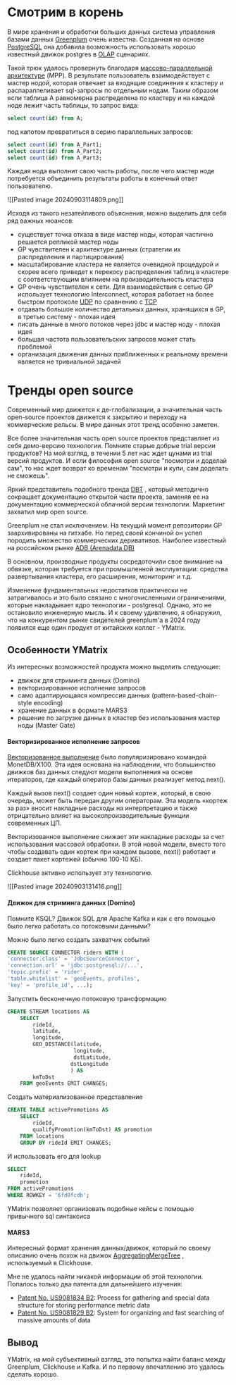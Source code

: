 
# Смотрим в корень

В мире хранения и обработки больших данных система управления базами данных [Greenplum](https://greenplum.org/) очень известна. Созданная на основе [PostgreSQL](https://www.postgresql.org/) она добавила возможность использовать хорошо известный движок postgres в [OLAP](https://ru.wikipedia.org/wiki/OLAP) сценариях. 

Такой трюк удалось провернуть благодаря [массово-параллельной архитектуре](https://ru.wikipedia.org/wiki/%D0%9C%D0%B0%D1%81%D1%81%D0%BE%D0%B2%D0%BE-%D0%BF%D0%B0%D1%80%D0%B0%D0%BB%D0%BB%D0%B5%D0%BB%D1%8C%D0%BD%D0%B0%D1%8F_%D0%B0%D1%80%D1%85%D0%B8%D1%82%D0%B5%D0%BA%D1%82%D1%83%D1%80%D0%B0) (MPP).
В результате пользователь взаимодействует с мастер нодой, которая отвечает за входящие соединения к кластеру и распараллеливает sql-запросы по отдельным нодам. Таким образом если таблица А равномерна распределена по кластеру и на каждой ноде лежит часть таблицы, то запрос вида:
```sql
select count(id) from A;
```

под капотом превратиться в серию параллельных запросов:
```sql
select count(id) from A_Part1;
select count(id) from A_Part2;
select count(id) from A_Part3;
```

Каждая нода выполнит свою часть работы, после чего мастер ноде потребуется объединить результаты работы в конечный ответ пользователю. 

![[Pasted image 20240903114809.png]]

Исходя из такого незатейливого объяснения, можно выделить для себя ряд важных нюансов:
* существует точка отказа в виде мастер ноды, которая частично решается репликой мастер ноды
* GP чувствителен к архитектуре данных (стратегии их распределения и партицирования)
* масштабирование кластера не является очевидной процедурой и скорее всего приведет к перекосу распределения таблиц в кластере с соответствующим влиянием на производительность кластера
* GP очень чувствителен к сети. Для взаимодействия с сетью GP использует технологию Interconnect, которая работает на более быстром протоколе [UDP](https://ru.wikipedia.org/wiki/UDP) по сравнению с [TCP](https://ru.wikipedia.org/wiki/TCP)
* отдавать большое количество детальных данных, хранящихся в GP, в третью систему - плохая идея
* писать данные в много потоков через jdbc и мастер ноду - плохая идея
* большая частота пользовательских запросов может стать проблемой
* организация движения данных приближенных к реальному времени является не тривиальной задачей


# Тренды open source 

Современный мир движется к де-глобализации, а значительная часть open-source проектов движется к закрытию и переходу на коммерческие рельсы. В мире данных этот тренд особенно заметен. 

Все более значительная часть open source проектов представляет из себя демо-версию технологии. Помните старые добрые trial версии продуктов? На мой взгляд, в течении 5 лет нас ждет цунами из trial версий продуктов. И если философия open source "посмотри и доделай сам", то нас ждет возврат ко временам "посмотри и купи, сам доделать не сможешь".  

Яркий представитель подобного тренда [DBT](https://www.getdbt.com/) , который методично сокращает документацию открытой части проекта, заменяя ее на документацию коммерческой облачной версии технологии. Маркетинг захватил мир open source.

Greenplum не стал исключением. На текущий момент репозитории GP заархивированы на гитхабе. Но перед своей кончиной он успел породить множество коммерческих деривативов.
Наиболее известный на российском рынке [ADB (Arenadata DB)](https://arenadata.tech/products/arenadata-db/)

В основном, производные продукты сосредоточили свое внимание на обвязке, которая требуется при промышленной эксплуатации: средства развертывания кластера, его расширения, мониторинг и т.д. 

Изменение фундаментальных недостатков практически не затрагивалось и это было связано с многочисленными ограничениями, которые накладывает ядро технологии -  postgresql. Однако, это не остановило инженерную мысль. И к своему удивлению, я обнаружил, что на конкурентом рынке свидетелей greenplum'а в 2024 году появился еще один продукт от китайских коллег - YMatrix.

## Особенности YMatrix

Из интересных возможностей продукта можно выделить следующие:
* движок для стриминга данных (Domino)
* векторизированное исполнение запросов
* само адаптирующаяся компрессия данных (pattern-based-chain-style encoding)
* хранение данных в формате MARS3
* решение по загрузке данных в кластер без использования мастер ноды (Master Gate)


#### Векторизированное исполнение запросов

[Векторизованное выполнение](http://www.cse.ust.hk/damon2011/proceedings/p5-sompolski.pdf) было популяризировано командой MonetDB/X100. Эта идея основана на наблюдении, что большинство движков баз данных следуют модели выполнения на основе итераторов, где каждый оператор базы данных реализует метод next(). 

Каждый вызов next() создает один новый кортеж, который, в свою очередь, может быть передан другим операторам. Эта модель «кортеж за раз» вносит накладные расходы на интерпретацию и также отрицательно влияет на высокопроизводительные функции современных ЦП. 

Векторизованное выполнение снижает эти накладные расходы за счет использования массовой обработки. В этой новой модели, вместо того чтобы создавать один кортеж при каждом вызове, next() работает и создает пакет кортежей (обычно 100-10 КБ). 

Clickhouse активно использует эту технологию.

![[Pasted image 20240903131416.png]]

#### Движок для стриминга данных (Domino)

Помните KSQL? Движок SQL для Apache Kafka и как с его помощью было легко работать со потоковыми данными?

Можно было легко создать захватчик событий
```sql
CREATE SOURCE CONNECTOR riders WITH ( 
'connector.class' = 'JdbcSourceConnector',
'connection.url' = 'jdbc:postgresql://...',
'topic.prefix' = 'rider',
'table.whitelist' = 'geoEvents, profiles',
'key' = 'profile_id', ...);
```

Запустить бесконечную потоковую трансформацию

```sql
CREATE STREAM locations AS 
	SELECT 
		rideId,
		latitude,
		longitude,
		GEO_DISTANCE(latitude,
					 longitude,
					 dstLatitude,
					dstLongitude 
					) AS 
		kmToDst 
	FROM geoEvents EMIT CHANGES;
```

Создать материализованное представление

```sql
CREATE TABLE activePromotions AS 
	SELECT 
		rideId,
		qualifyPromotion(kmToDst) AS promotion 
	FROM locations 
	GROUP BY rideId EMIT CHANGES;
```

И использовать его для lookup
```sql
SELECT 
	rideId,
	promotion
FROM activePromotions 
WHERE ROWKEY = '6fd0fcdb';
```

YMatrix позволяет организовать подобные кейсы с помощью привычного sql синтаксиса

#### MARS3

Интересный формат хранения данных/движок, который по своему описанию очень похож на движок [AggregatingMergeTree](https://clickhouse.com/docs/ru/engines/table-engines/mergetree-family/aggregatingmergetree) , используемый в Clickhouse.

Мне не удалось найти никакой информации об этой технологии. Попалось только два патента для дальнейшего изучения:

- [Patent No. US9081834 B2](http://www.google.co.in/patents/US9081834): Process for gathering and special data structure for storing performance metric data
- [Patent No. US9081829 B2](http://www.google.co.in/patents/US9081829): System for organizing and fast searching of massive amounts of data

## Вывод

YMatrix, на мой субъективный взгляд, это попытка найти баланс между Greenplum, Clickhouse и Kafka. И по первому впечатлению это удалось сделать хорошо.


